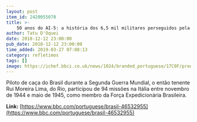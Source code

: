 ```yaml
---
layout: post
item_id: 2420055070
title: >-
    50 anos do AI-5: a história dos 6,5 mil militares perseguidos pela ditadura
author: Tatu D'Oquei
date: 2018-12-12 23:00:00
pub_date: 2018-12-12 23:00:00
time_added: 2019-03-27 07:08:13
category: refletimos
tags: []
image: https://ichef.bbci.co.uk/news/1024/branded_portuguese/17C0F/production/_104759279_untitled-1.jpg
---
```


Piloto de caça do Brasil durante a Segunda Guerra Mundial, o então tenente Rui Moreira Lima, do Rio, participou de 94 missões na Itália entre novembro de 1944 e maio de 1945, como membro da Força Expedicionária Brasileira.

**Link:** [https://www.bbc.com/portuguese/brasil-46532955](https://www.bbc.com/portuguese/brasil-46532955)

